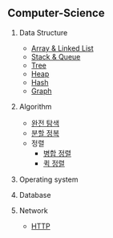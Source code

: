 ## Computer-Science

1. Data Structure
    - [Array & Linked List](DataStructure/Array&LinkedList.md)
    - [Stack & Queue](DataStructure/Stack&Queue.md)
    - [Tree](DataStructure/Tree.md)
    - [Heap](DataStructure/Heap.md)
    - [Hash](DataStructure/Hash.md)
    - [Graph](DataStructure/Graph.md)

2. Algorithm
    - [완전 탐색](Algorithm/Brute_force.md)
    - [분할 정복](Algorithm/Divide&Conquer.md)
    - 정렬
        - [병합 정렬](Algorithm/Merge_sort.md)
        - [퀵 정렬](Algorithm/Quick_sort.md)

3. Operating system

4. Database

5. Network
    - [HTTP](Network/HTTP.md)